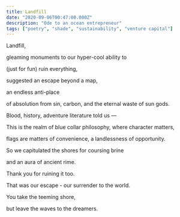 ```yaml
---
title: Landfill
date: "2020-09-06T00:47:00.000Z"
description: "Ode to an ocean entrepreneur"
tags: ["poetry", "shade", "sustainability", "venture capital"]
---
```


Landfill,

gleaming monuments to our hyper-cool ability to

(just for fun) ruin everything,

suggested an escape beyond a map,

an endless anti-place

of absolution from sin, carbon, and the eternal waste of sun gods.

Blood, history, adventure literature told us —

This is the realm of blue collar philosophy, where character matters,

flags are matters of convenience, a landlessness of opportunity.

So we capitulated the shores for coursing brine

and an aura of ancient rime.

Thank you for ruining it too.

That was our escape - our surrender to the world.

You take the teeming shore,

but leave the waves to the dreamers.
